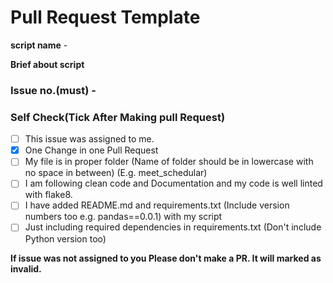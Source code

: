# Pull Request Template

**script name** -

**Brief about script**


### Issue no.(must) - #

### Self Check(Tick After Making pull Request)

- [ ] This issue was assigned to me.
- [x] One Change in one Pull Request
- [ ] My file is in proper folder (Name of folder should be in lowercase with no space in between) (E.g. meet_schedular)
- [ ] I am following clean code and Documentation and my code is well linted with flake8.
- [ ] I have added README.md and requirements.txt (Include version numbers too e.g. pandas==0.0.1) with my script
- [ ] Just including required dependencies in requirements.txt (Don't include Python version too)

**If issue was not assigned to you Please don't make a PR. It will marked as invalid.**
